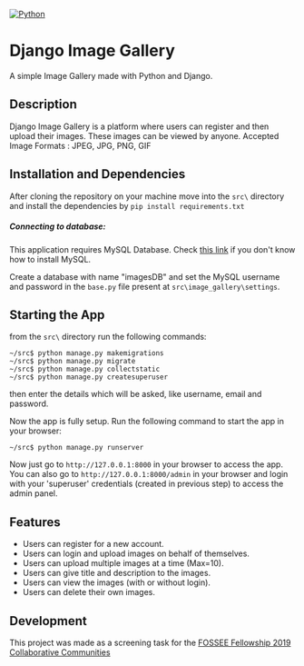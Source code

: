 [![Python](https://img.shields.io/badge/Python-3.6-brightgreen.svg)](http://www.python.org/download/)
# Django Image Gallery

A simple Image Gallery made with Python and Django.

## Description

Django Image Gallery is a platform where users can register and then upload their images. These images can be viewed by anyone.
Accepted Image Formats : JPEG, JPG, PNG, GIF

## Installation and Dependencies

After cloning the repository on your machine move into the ```src\``` directory and install the dependencies by ```pip install requirements.txt```


##### Connecting to database:
This application requires MySQL Database.
Check [this link](https://goo.gl/85wAeM) if you don't know how to install MySQL.

Create a database with name "imagesDB" and set the MySQL username and password in the ```base.py``` file present at ```src\image_gallery\settings```.

## Starting the App
from the ```src\``` directory run the following commands:
```
~/src$ python manage.py makemigrations
~/src$ python manage.py migrate
~/src$ python manage.py collectstatic
~/src$ python manage.py createsuperuser
```
then enter the details which will be asked, like username, email and password.

Now the app is fully setup.
Run the following command to start the app in your browser:
```
~/src$ python manage.py runserver
```
Now just go to ```http://127.0.0.1:8000``` in your browser to access the app.
You can also go to ```http://127.0.0.1:8000/admin``` in your browser and login with your 'superuser' credentials (created in previous step) to access the admin panel.

## Features

- Users can register for a new account.
- Users can login and upload images on behalf of themselves.
- Users can upload multiple images at a time (Max=10).
- Users can give title and description to the images.
- Users can view the images (with or without login).
- Users can delete their own images.

## Development

This project was made as a screening task for the [FOSSEE Fellowship 2019 Collaborative Communities](https://fossee.in/)
